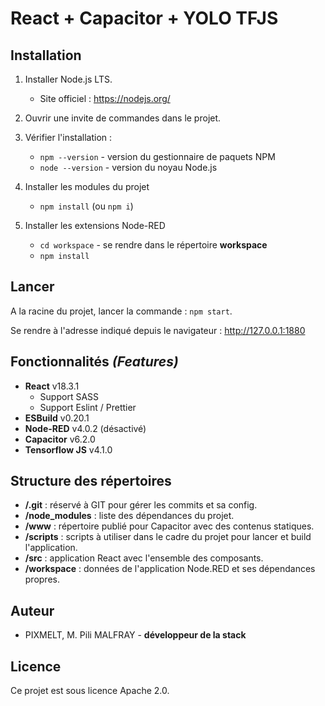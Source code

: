 # React + Capacitor + YOLO TFJS

## Installation

1. Installer Node.js LTS.
    - Site officiel : https://nodejs.org/

2. Ouvrir une invite de commandes dans le projet.

3. Vérifier l'installation :
    - `npm --version` - version du gestionnaire de paquets NPM
    - `node --version` - version du noyau Node.js

4. Installer les modules du projet
    - `npm install` (ou `npm i`)

5. Installer les extensions Node-RED
    - `cd workspace` - se rendre dans le répertoire **workspace**
    - `npm install`

## Lancer

A la racine du projet, lancer la commande : `npm start`.

Se rendre à l'adresse indiqué depuis le navigateur : http://127.0.0.1:1880

## Fonctionnalités *(Features)*

- **React** v18.3.1
    - Support SASS
    - Support Eslint / Prettier
- **ESBuild** v0.20.1
- **Node-RED** v4.0.2 (désactivé)
- **Capacitor** v6.2.0
- **Tensorflow JS** v4.1.0

## Structure des répertoires

- **/.git** : réservé à GIT pour gérer les commits et sa config.
- **/node_modules** : liste des dépendances du projet.
- **/www** : répertoire publié pour Capacitor avec des contenus statiques.
- **/scripts** : scripts à utiliser dans le cadre du projet pour lancer et build l'application.
- **/src** : application React avec l'ensemble des composants.
- **/workspace** : données de l'application Node.RED et ses dépendances propres.

## Auteur

- PIXMELT, M. Pili MALFRAY - **développeur de la stack**

## Licence

Ce projet est sous licence Apache 2.0.